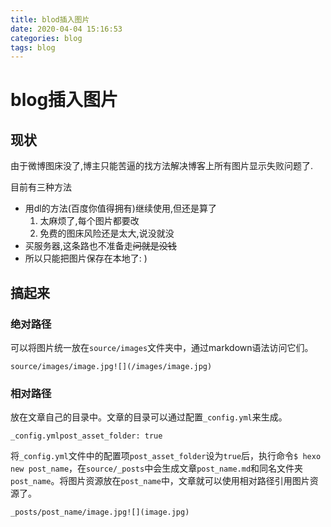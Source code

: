 ```yaml
---
title: blod插入图片
date: 2020-04-04 15:16:53
categories: blog
tags: blog
---
```


# blog插入图片

## 现状

由于微博图床没了,博主只能苦逼的找方法解决博客上所有图片显示失败问题了.

目前有三种方法

- 用dl的方法(百度你值得拥有)继续使用,但还是算了
  1. 太麻烦了,每个图片都要改
  2. 免费的图床风险还是太大,说没就没
- 买服务器,这条路也不准备走~~问就是没钱~~
- 所以只能把图片保存在本地了: )

## 搞起来

### 绝对路径

可以将图片统一放在`source/images`文件夹中，通过markdown语法访问它们。

```
source/images/image.jpg![](/images/image.jpg)
```



### 相对路径

放在文章自己的目录中。文章的目录可以通过配置`_config.yml`来生成。

```
_config.ymlpost_asset_folder: true
```

将`_config.yml`文件中的配置项`post_asset_folder`设为`true`后，执行命令`$ hexo new post_name`，在`source/_posts`中会生成文章`post_name.md`和同名文件夹`post_name`。将图片资源放在`post_name`中，文章就可以使用相对路径引用图片资源了。

```
_posts/post_name/image.jpg![](image.jpg)
```



